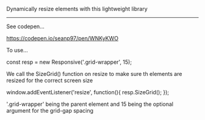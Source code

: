 Dynamically resize elements with this lightweight library

---------------------------------------------------------

See codepen...

https://codepen.io/seanp97/pen/WNKyKWO

To use...

const resp = new Responsive('.grid-wrapper', 15);

We call the SizeGrid() function on resize to make sure th elements are resized for the correct screen size

window.addEventListener('resize', function(){
    resp.SizeGrid();
});

'.grid-wrapper' being the parent element and 15 being the optional argument for the grid-gap spacing
